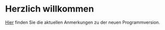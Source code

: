 # Herzlich willkommen
[Hier](https://privatcode.github.io/ApoFakt-resources/release_notes) finden Sie die aktuellen Anmerkungen zu der neuen Programmversion.
